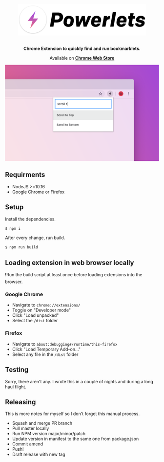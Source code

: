 <div align="center">
  <img src="logo.png" width="420" alt="Powerlets">
  <br><br>

**Chrome Extension to quickly find and run bookmarklets.**

Available on **[Chrome Web Store](https://chrome.google.com/webstore/detail/powerlets/ofecodkcadbenmiknnidnfepbblapgkn)**

  <img src="screenshot.png" width="640" alt="Screenshot of the extension showing search results">

</div>

## Requirments

- NodeJS >=10.16
- Google Chrome or Firefox

## Setup

Install the dependencies.

```bash
$ npm i
```

After every change, run build.

```bash
$ npm run build
```

## Loading extension in web browser locally

❗️Run the build script at least once before loading extensions into the browser.

### Google Chrome

- Navigate to `chrome://extensions/`
- Toggle on "Developer mode"
- Click "Load unpacked"
- Select the `/dist` folder

### Firefox

- Navigate to `about:debugging#/runtime/this-firefox`
- Click "Load Temporary Add-on..."
- Select any file in the `/dist` folder

## Testing

Sorry, there aren't any. I wrote this in a couple of nights and during a long haul flight.

## Releasing

This is more notes for myself so I don't forget this manual process.

- Squash and merge PR branch
- Pull master locally
- Run NPM version major/minor/patch
- Update version in manifest to the same one from package.json
- Commit amend
- Push!
- Draft release with new tag
